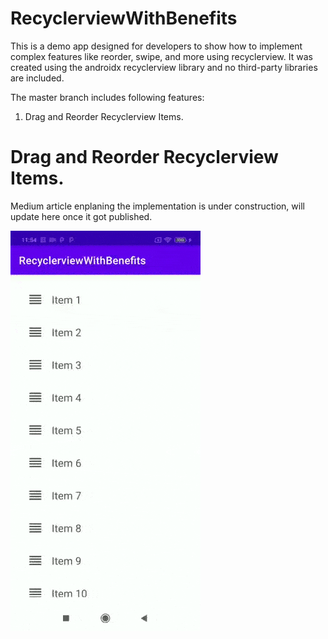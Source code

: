 # RecyclerviewWithBenefits
This is a demo app designed for developers to show how to implement complex features like reorder, swipe, and more using recyclerview. It was created using the androidx recyclerview library and no third-party libraries are included.

The master branch includes following features:
1. Drag and Reorder Recyclerview Items.

# Drag and Reorder Recyclerview Items.
Medium article enplaning the implementation is under construction, will update here once it got published.

![](media/reorder.gif)
